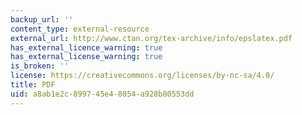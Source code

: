 ```yaml
---
backup_url: ''
content_type: external-resource
external_url: http://www.ctan.org/tex-archive/info/epslatex.pdf
has_external_licence_warning: true
has_external_license_warning: true
is_broken: ''
license: https://creativecommons.org/licenses/by-nc-sa/4.0/
title: PDF
uid: a8ab1e2c-8997-45e4-8054-a928b80553dd
---
```

